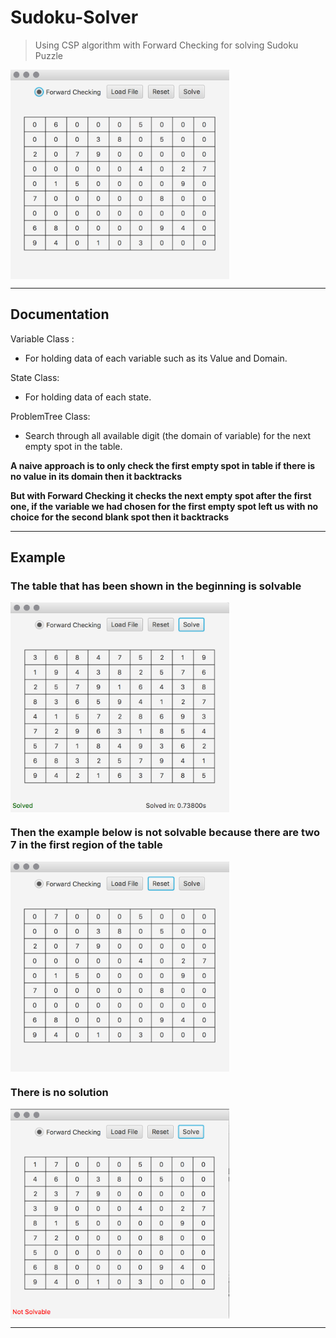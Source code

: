 # Sudoku-Solver
> Using CSP algorithm with Forward Checking for solving Sudoku Puzzle

<img src="./assets/overview.png" width="350" align="middle">

<hr />

## Documentation

  Variable Class :
  
  - For holding data of each variable such as its Value and Domain.

  State Class:
  
  - For holding data of each state.
  
  ProblemTree Class:
  
  - Search through all available digit (the domain of variable) for the next empty spot in the table.
  
  
  **A naive approach is to only check the first empty spot in table if there is no value in its domain then it backtracks**
  
  **But with Forward Checking it checks the next empty spot after the first one, if the variable we had chosen for the first empty spot left us with no choice for the second blank spot then it backtracks**
  
<hr />

## Example

### The table that has been shown in the beginning is solvable ###

<img src="./assets/solved.png" width="350" align="middle">

### Then the example below is not solvable because there are two 7 in the first region of the table ###

<img src="./assets/unsolvable.png" width="350" align="middle">

### There is no solution ###

<img src="./assets/notsolved.png" width="350" align="middle">


<hr />
